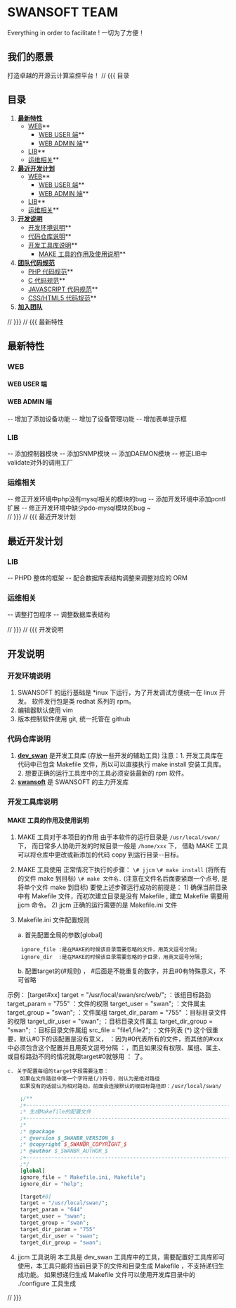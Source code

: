 # SWANSOFT TEAM

Everything in order to facilitate ! 一切为了方便！

## 我们的愿景

打造卓越的开源云计算监控平台！
// {{{ 目录

## 目录

1. **[最新特性](#new-features)**
	* [WEB](#)**
		* [WEB USER 端](#)**
		* [WEB ADMIN 端](#)**
	* [LIB](#)**
	* [运维相关](#)**
2. **[最近开发计划](#)**
	* [WEB](#)**
		* [WEB USER 端](#)**
		* [WEB ADMIN 端](#)**
	* [LIB](#)**
	* [运维相关](#)**
3. **[开发说明](#)**
	* [开发环境说明](#)**
	* [代码仓库说明](#)**
	* [开发工具库说明](#)**
		* [MAKE 工具的作用及使用说明](#)**
4. **[团队代码规范](#)**
	* [PHP 代码规范](#)**
	* [C 代码规范](#)**
	* [JAVASCRIPT 代码规范](#)**
	* [CSS/HTML5 代码规范](#)**
5. **[加入团队](#)**

// }}}
// {{{ 最新特性 
## 最新特性

### WEB

#### WEB USER 端

#### WEB ADMIN 端

-- 增加了添加设备功能
-- 增加了设备管理功能
-- 增加表单提示框

### LIB

-- 添加控制器模块
-- 添加SNMP模块
-- 添加DAEMON模块
-- 修正LIB中validate对外的调用工厂

### 运维相关

-- 修正开发环境中php没有mysql相关的模块的bug
-- 添加开发环境中添加pcntl扩展
-- 修正开发环境中缺少pdo-mysql模块的bug
					  ~                                      
// }}}
// {{{ 最近开发计划

## 最近开发计划

### LIB

-- PHPD 整体的框架
-- 配合数据库表结构调整来调整对应的 ORM

### 运维相关

-- 调整打包程序
-- 调整数据库表结构

// }}}
// {{{ 开发说明

## 开发说明

### 开发环境说明

1. SWANSOFT 的运行基础是 *inux 下运行，为了开发调试方便统一在 linux 开发。 软件发行包是类 redhat 系列的 rpm。
2. 编辑器默认使用 vim
3. 版本控制软件使用 git, 统一托管在 github

### 代码仓库说明

1. **[dev_swan]()** 是开发工具库 (存放一些开发的辅助工具)
	注意：1. 开发工具库在代码中已包含 Makefile 文件，所以可以直接执行 make install 安装工具库。
		  2. 想要正确的运行工具库中的工具必须安装最新的 rpm 软件。
2. **[swansoft]()** 是 SWANSOFT 的主力开发库

### 开发工具库说明

#### MAKE 工具的作用及使用说明

1. MAKE 工具对于本项目的作用
	由于本软件的运行目录是 `/usr/local/swan/` 下， 而日常多人协助开发的时候目录一般是 `/home/xxx` 下， 借助 MAKE 工具可以将仓库中更改或新添加的代码 copy 到运行目录--目标。
2. MAKE 工具使用
	正常情况下执行的步骤：
		`\# jjcm`
		`\# make install` (将所有的文件 make 到目标)
		`\# make 文件名.` (注意在文件名后面要紧跟一个点号, 是将单个文件 make 到目标)
	要使上述步骤运行成功的前提是：
		1) 确保当前目录中有 Makefile 文件，而初次建立目录是没有 Makefile , 建立 Makefile 需要用 jjcm 命令。
		2) jjcm 正确的运行需要的是 Makefile.ini 文件
3. Makefile.ini 文件配置规则
		
	a. 首先配置全局的参数[global]
	
		ignore_file :是在MAKE的时候该目录需要忽略的文件，用英文逗号分隔;
		ignore_dir  :是在MAKE的时候该目录需要忽略的子目录，用英文逗号分隔;

	b. 配置target的(#规则) ， #后面是不能重复的数字，并且#0有特殊意义，不可省略

示例：		[target#xx]
			target = "/usr/local/swan/src/web/";   ：该组目标路劲
			target_param = "755"                   ：文件的权限
			target_user = "swan";				   ：文件属主
			target_group = "swan";				   ：文件属组
			target_dir_param = "755"               ：目标目录文件的权限
			target_dir_user = "swan";			   ：目标目录文件属主
			target_dir_group = "swan";			   ：目标目录文件属组
			src_file = "file1,file2";              ：文件列表 (*)  这个很重要，默认#0下的该配置是没有意义，
											   ：因为#0代表所有的文件，而其他的#xxx中必须包含这个配置并且用英文逗号分隔
											   ：，而且如果没有权限、属组、属主、或目标路劲不同的情况就用target#0就够用
											   ： 了。
		
	c. 关于配置每组的target字段需要注意：
		如果在文件路劲中第一个字符是(/)符号，则认为是绝对路径
	    如果没有的话就认为相对路劲，前面会连接默认的根目标路径即：/usr/local/swan/
```php
	;/**
	;+------------------------------------------------------------------------------
	;* 生成Makefile的配置文件 
	;+------------------------------------------------------------------------------
	;* 
	;* @package 
	;* @version $_SWANBR_VERSION_$
	;* @copyright $_SWANBR_COPYRIGHT_$
	;* @author $_SWANBR_AUTHOR_$ 
	;+------------------------------------------------------------------------------
	;*/
	[global]
	ignore_file = " Makefile.ini, Makefile";
	ignore_dir = "help";

	[target#0]
	target = "/usr/local/swan/";
	target_param = "644"
	target_user = "swan";
	target_group = "swan";
	target_dir_param = "755"
	target_dir_user = "swan";
	target_dir_group = "swan";
```
4. jjcm 工具说明
	本工具是 dev_swan 工具库中的工具，需要配置好工具库即可使用，本工具只能将当前目录下的文件和目录生成 Makefile ，不支持递归生成功能。
	如果想递归生成 Makefile 文件可以使用开发库目录中的 ./configure 工具生成

// }}}
